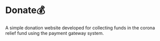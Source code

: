 # Donate💰
A simple donation website developed for collecting funds in the corona relief fund using the payment gateway system.


